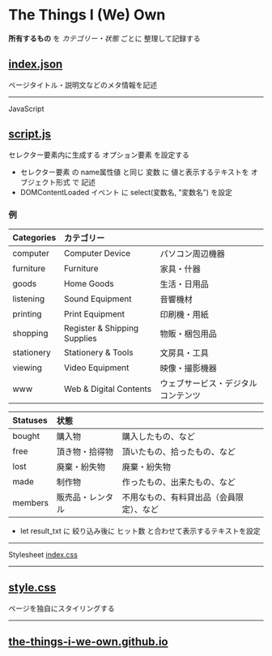 # The Things I (We) Own
**所有するもの** を *カテゴリー・状態* ごとに 整理して記録する

## [index.json](index.json)
ページタイトル・説明文などのメタ情報を記述

***

JavaScript
## [script.js](script.js)
セレクター要素内に生成する オプション要素 を設定する

* セレクター要素 の name属性値 と同じ 変数 に 値と表示するテキストを オブジェクト形式 で 記述
* DOMContentLoaded イベント に select(変数名, "変数名") を設定

### 例
| Categories | カテゴリー | |
|:-----|:-------|:----|
| computer | Computer Device | パソコン周辺機器 |
| furniture | Furniture | 家具・什器 |
| goods | Home Goods | 生活・日用品 |
| listening | Sound Equipment | 音響機材 |
| printing | Print Equipment | 印刷機・用紙 |
| shopping | Register & Shipping Supplies | 物販・梱包用品 |
| stationery | Stationery & Tools | 文房具・工具 |
| viewing | Video Equipment | 映像・撮影機器 |
| www | Web & Digital Contents | ウェブサービス・デジタルコンテンツ |

| Statuses | 状態 | |
|:-----------|:---------|:----|
| bought | 購入物 | 購入したもの、など |
| free | 頂き物・拾得物 | 頂いたもの、拾ったもの、など |
| lost | 廃棄・紛失物 | 廃棄・紛失物 |
| made | 制作物 | 作ったもの、出来たもの、など |
| members | 販売品・レンタル | 不用なもの、有料貸出品（会員限定）、など |

* let result_txt に 絞り込み後に ヒット数 と合わせて表示するテキストを設定


***

Stylesheet
[index.css](../css/index.css)

---
## [style.css](style.css)
ページを独自にスタイリングする

***
## [the-things-i-we-own.github.io](https://the-things-i-we-own.github.io/)
